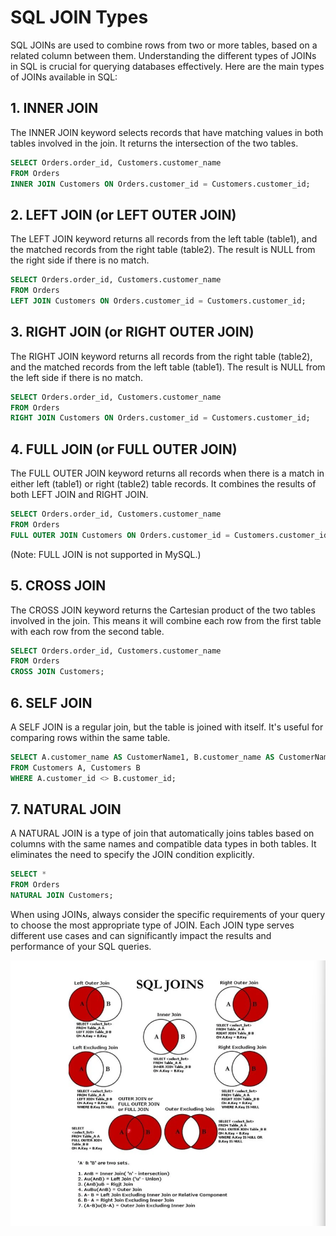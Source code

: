 
# SQL JOIN Types

SQL JOINs are used to combine rows from two or more tables, based on a related column between them. Understanding the different types of JOINs in SQL is crucial for querying databases effectively. Here are the main types of JOINs available in SQL:

## 1. INNER JOIN
The INNER JOIN keyword selects records that have matching values in both tables involved in the join. It returns the intersection of the two tables.

```sql
SELECT Orders.order_id, Customers.customer_name
FROM Orders
INNER JOIN Customers ON Orders.customer_id = Customers.customer_id;
```

## 2. LEFT JOIN (or LEFT OUTER JOIN)
The LEFT JOIN keyword returns all records from the left table (table1), and the matched records from the right table (table2). The result is NULL from the right side if there is no match.

```sql
SELECT Orders.order_id, Customers.customer_name
FROM Orders
LEFT JOIN Customers ON Orders.customer_id = Customers.customer_id;
```

## 3. RIGHT JOIN (or RIGHT OUTER JOIN)
The RIGHT JOIN keyword returns all records from the right table (table2), and the matched records from the left table (table1). The result is NULL from the left side if there is no match.

```sql
SELECT Orders.order_id, Customers.customer_name
FROM Orders
RIGHT JOIN Customers ON Orders.customer_id = Customers.customer_id;
```

## 4. FULL JOIN (or FULL OUTER JOIN)
The FULL OUTER JOIN keyword returns all records when there is a match in either left (table1) or right (table2) table records. It combines the results of both LEFT JOIN and RIGHT JOIN.

```sql
SELECT Orders.order_id, Customers.customer_name
FROM Orders
FULL OUTER JOIN Customers ON Orders.customer_id = Customers.customer_id;
```

(Note: FULL JOIN is not supported in MySQL.)

## 5. CROSS JOIN
The CROSS JOIN keyword returns the Cartesian product of the two tables involved in the join. This means it will combine each row from the first table with each row from the second table.

```sql
SELECT Orders.order_id, Customers.customer_name
FROM Orders
CROSS JOIN Customers;
```

## 6. SELF JOIN
A SELF JOIN is a regular join, but the table is joined with itself. It's useful for comparing rows within the same table.

```sql
SELECT A.customer_name AS CustomerName1, B.customer_name AS CustomerName2
FROM Customers A, Customers B
WHERE A.customer_id <> B.customer_id;
```

## 7. NATURAL JOIN
A NATURAL JOIN is a type of join that automatically joins tables based on columns with the same names and compatible data types in both tables. It eliminates the need to specify the JOIN condition explicitly.

```sql
SELECT *
FROM Orders
NATURAL JOIN Customers;
```

When using JOINs, always consider the specific requirements of your query to choose the most appropriate type of JOIN. Each JOIN type serves different use cases and can significantly impact the results and performance of your SQL queries.

![SQL Joins](images/SQL-Joins.png)

